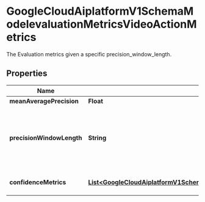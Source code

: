 

# GoogleCloudAiplatformV1SchemaModelevaluationMetricsVideoActionMetrics

The Evaluation metrics given a specific precision_window_length.

## Properties

| Name | Type | Description | Notes |
|------------ | ------------- | ------------- | -------------|
|**meanAveragePrecision** | **Float** | The mean average precision. |  [optional] |
|**precisionWindowLength** | **String** | This VideoActionMetrics is calculated based on this prediction window length. If the predicted action&#39;s timestamp is inside the time window whose center is the ground truth action&#39;s timestamp with this specific length, the prediction result is treated as a true positive. |  [optional] |
|**confidenceMetrics** | [**List&lt;GoogleCloudAiplatformV1SchemaModelevaluationMetricsVideoActionMetricsConfidenceMetrics&gt;**](GoogleCloudAiplatformV1SchemaModelevaluationMetricsVideoActionMetricsConfidenceMetrics.md) | Metrics for each label-match confidence_threshold from 0.05,0.10,...,0.95,0.96,0.97,0.98,0.99. |  [optional] |



